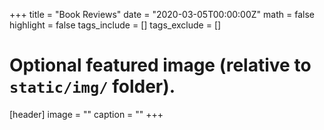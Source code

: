 +++
title = "Book Reviews"
date = "2020-03-05T00:00:00Z"
math = false
highlight = false
tags_include = []
tags_exclude = []

# Optional featured image (relative to `static/img/` folder).
[header]
image = ""
caption = ""
+++
